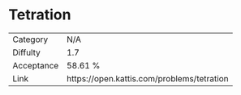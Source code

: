 # Tetration

<table>
    <tr>
        <td>Category</td>
        <td>N/A</td>
    </tr>
    <tr>
        <td>Diffulty</td>
        <td>1.7</td>
    </tr>
    <tr>
        <td>Acceptance</td>
        <td>58.61 %</td>
    </tr>
    <tr>
        <td>Link</td>
        <td>https://open.kattis.com/problems/tetration</td>
    </tr>
</table>